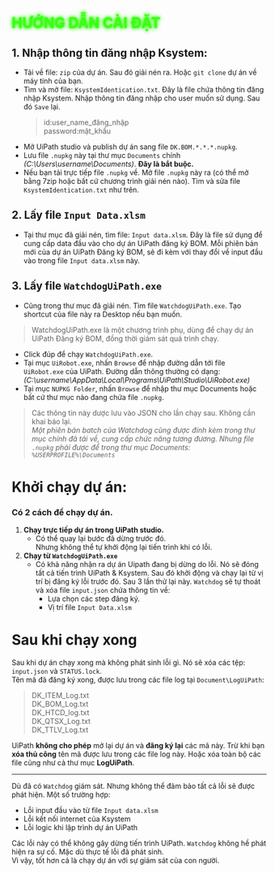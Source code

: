 # <span style="color: #39ff14; text-shadow: 0 0 3px #39ff14, 0 0 6px #39ff14, 0 0 10px #39ff14; font-weight: bold;"><strong>HƯỚNG DẪN CÀI ĐẶT</strong></span><br>
## 1. Nhập thông tin đăng nhập Ksystem:
- Tải về file: `zip` của dự án. Sau đó giải nén ra. Hoặc `git clone` dự án về máy tính của bạn.
- Tìm và mở file: `KsystemIdentication.txt`. Đây là file chứa thông tin đăng nhập Ksystem. Nhập thông tin đăng nhập cho user muốn sử dụng. Sau đó `Save` lại.<br>
    >id:user_name_đăng_nhập<br>
    >password:mật_khẩu
- Mở UiPath studio và publish dự án sang file `DK.BOM.*.*.*.nupkg`.<br>
- Lưu file `.nupkg` này tại thư mục `Documents` chính *(C:\Users\username\Documents\)*. **Đây là bắt buộc.**
- Nếu bạn tải trực tiếp file `.nupkg` về. Mở file `.nupkg` này ra (có thể mở bằng 7zip hoặc bất cứ chương trình giải nén nào). Tìm và sửa file `KsystemIdentication.txt` như trên.
## 2. Lấy file `Input Data.xlsm`
- Tại thư mục đã giải nén, tìm file: `Input data.xlsm`. Đây là file sử dụng để cung cấp data đầu vào cho dự án UiPath đăng ký BOM. Mỗi phiên bản mới của dự án UiPath Đăng ký BOM, sẽ đi kèm với thay đổi về input đầu vào trong file `Input data.xlsm` này.<br>

## 3. Lấy file `WatchdogUiPath.exe`
- Cũng trong thư mục đã giải nén. Tìm file `WatchdogUiPath.exe`. Tạo shortcut của file này ra Desktop nếu bạn muốn.
>WatchdogUiPath.exe là một chương trình phụ, dùng để chạy dự án UiPath Đăng ký BOM, đồng thời giám sát quá trình chạy.
- Click đúp để chạy `WatchdogUiPath.exe`.
- Tại mục `UiRobot.exe`, nhấn `Browse` để nhập đường dẫn tới file `UiRobot.exe` của UiPath. Đường dẫn thông thường có dạng:<br>
*(C:\username\AppData\Local\Programs\UiPath\Studio\UiRobot.exe)* <br>
- Tại mục `NUPKG Folder`, nhấn `Browse` để nhập thư mục Documents hoặc bất cứ thư mục nào đang chứa file `.nupkg`.<br>
>Các thông tin này dược lưu vào JSON cho lần chạy sau. Không cần khai báo lại.<br>
*Một phiên bản batch của Watchdog cũng được đính kèm trong thư mục chính đã tải về, cung cấp chức năng tương đương. Nhưng file `.nupkg` phải được để trong thư mục Documents: `%USERPROFILE%\Documents`*<br>
#  Khởi chạy dự án:
### Có 2 cách để chạy dự án.
1. **Chạy trực tiếp dự án trong UiPath studio.**<br>
    - Có thể quay lại bước đã dừng trước đó.<br>
    Nhưng không thể tự khởi động lại tiến trình khi có lỗi.<br>
2. **Chạy từ `WatchdogUiPath.exe`**<br>
    - Có khả năng nhận ra dự án Uipath đang bị dừng do lỗi. Nó sẽ đóng tất cả tiến trình UiPath & Ksystem. Sau đó khởi động và chạy lại từ vị trí bị đăng ký lỗi trước đó. Sau 3 lần thử lại này. `Watchdog` sẽ tự thoát và xóa file `input.json` chứa thông tin về:<br>
        - Lựa chọn các step đăng ký.<br>
        - Vị trí file `Input Data.xlsm`<br>
# Sau khi chạy xong
Sau khi dự án chạy xong mà không phát sinh lỗi gì. Nó sẽ xóa các tệp:
`input.json` và `STATUS.lock`.<br>
Tên mã đã đăng ký xong, được lưu trong các file log tại `Document\LogUiPath`:<br>

> DK_ITEM_Log.txt<br>
> DK_BOM_Log.txt<br>
> DK_HTCD_log.txt<br>
> DK_QTSX_Log.txt<br>
> DK_TTLV_Log.txt<br>

UiPath **không cho phép** mở lại dự án và **đăng ký lại** các mã này. Trừ khi bạn **xóa thủ công** tên mã được lưu trong các file log này. Hoặc xóa toàn bộ các file cũng như cả thư mục **LogUiPath**.<br>
___
Dù đã có `Watchdog` giám sát. Nhưng không thể đảm bảo tất cả lỗi sẽ được phát hiện. Một số trường hợp:
- Lỗi input đầu vào từ file `Input data.xlsm`<br>
- Lỗi kết nối internet của Ksystem<br>
- Lỗi logic khi lập trình dự án UiPath<br>

Các lỗi này có thể không gây dừng tiến trình UiPath. `Watchdog` không hề phát hiện ra sự cố. Mặc dù thực tế lỗi đã phát sinh.<br>
Vì vậy, tốt hơn cả là chạy dự án với sự giám sát của con người.<br>